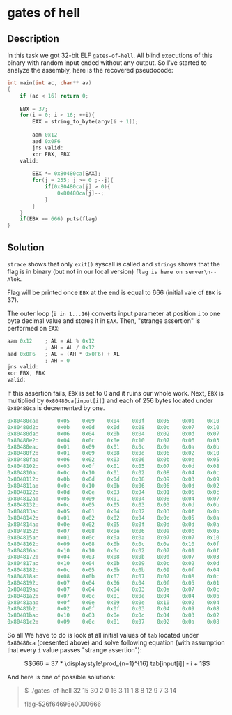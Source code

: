 # gates of hell

## Description

In this task we got 32-bit ELF `gates-of-hell`. All blind executions of this binary with random input ended without any output. So I've started to analyze the assembly, here is the recovered pseudocode:

```c
int main(int ac, char** av)
{
	if (ac < 16) return 0;
    
	EBX = 37;
	for(i = 0; i < 16; ++i){
		EAX = string_to_byte(argv[i + 1]);
        
		aam	0x12
		aad	0x0F6
		jns valid:
		xor EBX, EBX
	valid:
        
		EBX *= 0x80480ca[EAX];		
		for(j = 255; j >= 0 ;--j){
			if(0x80480ca[j] > 0){
				0x80480ca[j]--;
			}
		}
	}
	if(EBX == 666) puts(flag)
}
```

## Solution

`strace` shows that only `exit()` syscall is called and `strings` shows that the flag is in binary (but not in our local version) `flag is here on server\n-- Alok`.

Flag will be printed once `EBX` at the end is equal to 666 (initial vale of `EBX` is 37).

The outer loop (`i in 1...16`) converts input parameter at position `i` to one byte decimal value and stores it in `EAX`. Then, "strange assertion" is performed on `EAX`:

```c
aam 0x12    ; AL = AL % 0x12
            ; AH = AL / 0x12
aad 0x0F6   ; AL = (AH * 0x0F6) + AL
            ; AH = 0
jns valid:
xor EBX, EBX
valid:
```

If this assertion fails, `EBX` is set to 0 and it ruins our whole work. Next, `EBX` is multiplied by `0x80480ca[input[i]]` and each of 256 bytes located under `0x80480ca` is decremented by one.

```c
0x80480ca:      0x05    0x09    0x04    0x0f    0x05    0x0b    0x10    0x0e
0x80480d2:      0x0b    0x0d    0x0d    0x08    0x0c    0x07    0x10    0x02
0x80480da:      0x06    0x04    0x0b    0x04    0x02    0x0d    0x07    0x0a
0x80480e2:      0x04    0x0c    0x0e    0x10    0x07    0x06    0x03    0x0e
0x80480ea:      0x01    0x09    0x01    0x0c    0x0e    0x0a    0x0b    0x05
0x80480f2:      0x01    0x09    0x08    0x0d    0x06    0x02    0x10    0x06
0x80480fa:      0x06    0x02    0x03    0x06    0x0b    0x0e    0x05    0x05
0x8048102:      0x03    0x0f    0x01    0x05    0x07    0x0d    0x08    0x05
0x804810a:      0x0c    0x10    0x01    0x02    0x08    0x04    0x0c    0x05
0x8048112:      0x0b    0x0d    0x0d    0x08    0x09    0x03    0x09    0x0a
0x804811a:      0x0c    0x10    0x0b    0x06    0x06    0x0d    0x02    0x0e
0x8048122:      0x0d    0x0e    0x03    0x04    0x01    0x06    0x0c    0x0e
0x804812a:      0x05    0x09    0x01    0x04    0x08    0x04    0x07    0x06
0x8048132:      0x0c    0x05    0x05    0x03    0x03    0x0d    0x0b    0x0c
0x804813a:      0x05    0x01    0x04    0x02    0x03    0x0f    0x0b    0x10
0x8048142:      0x01    0x02    0x02    0x04    0x0c    0x05    0x0a    0x06
0x804814a:      0x0e    0x02    0x05    0x0f    0x0d    0x0d    0x0a    0x0f
0x8048152:      0x07    0x08    0x0e    0x06    0x0a    0x0b    0x05    0x0a
0x804815a:      0x01    0x0c    0x0a    0x0a    0x07    0x07    0x10    0x08
0x8048162:      0x09    0x08    0x0b    0x0c    0x0a    0x10    0x0f    0x09
0x804816a:      0x10    0x10    0x0c    0x02    0x07    0x01    0x0f    0x06
0x8048172:      0x04    0x03    0x08    0x0b    0x0d    0x07    0x03    0x05
0x804817a:      0x10    0x04    0x0b    0x09    0x0c    0x02    0x0d    0x01
0x8048182:      0x0c    0x05    0x0b    0x0b    0x09    0x0f    0x04    0x10
0x804818a:      0x08    0x0b    0x07    0x07    0x07    0x08    0x0c    0x02
0x8048192:      0x07    0x04    0x06    0x04    0x0f    0x05    0x01    0x04
0x804819a:      0x07    0x04    0x04    0x03    0x0a    0x07    0x0c    0x0f
0x80481a2:      0x07    0x0c    0x01    0x0e    0x04    0x04    0x0b    0x01
0x80481aa:      0x0f    0x0e    0x09    0x0e    0x10    0x02    0x04    0x0c
0x80481b2:      0x02    0x0f    0x0f    0x03    0x04    0x09    0x08    0x0f
0x80481ba:      0x10    0x03    0x0e    0x0d    0x04    0x03    0x02    0x01
0x80481c2:      0x09    0x0c    0x01    0x07    0x02    0x0a    0x08    0x0a
```

So all We have to do is look at all initial values of `tab` located under `0x80480ca` (presented above) and solve following equation (with assumption that every `i` value passes "strange assertion"):

$$666 = 37 * \displaystyle\prod_{n=1}^{16} tab[input[i]] - i + 1$$

And here is one of possible solutions:

>$ ./gates-of-hell 32 15 30 2 0 16 3 11 1 8 8 12 9 7 3 14
>
>flag-526f64696e0000666





